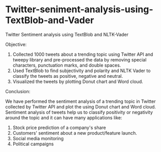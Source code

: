 # Twitter-seniment-analysis-using-TextBlob-and-Vader
Twitter Sentiment analysis using TextBlob and NLTK-Vader

Objective:

1. Collected 1000 tweets about a trending topic using Twitter API and tweepy library and pre-processed the data by removing special characters, punctuation marks, and double spaces.
2. Used TextBlob to find subjectivity and polarity and NLTK Vader to classify the tweets as positive, negative and neutral.
4. Visualized the tweets by plotting Donut chart and Word cloud.

Conclusion:

We have performed the sentiment analysis of a trending topic in Twitter collected by Twitter API and plot the using Donut chart and Word cloud. Sentiment analysis of tweets help us to classify positivity or negativity around the topic and it can have many applications like:

1. Stock price prediction of a company's share
2. Customers' sentiment about a new product/feature launch.
3. Social media monitoring
4. Political campaigns

